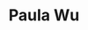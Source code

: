 ---
title: "Paula Wu"
presenter_id: paula_wu
permalink: /member_full_publications/paula_wu
layout: member_all_publications
---